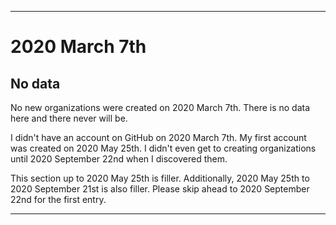 
***

# 2020 March 7th

## No data

No new organizations were created on 2020 March 7th. There is no data here and there never will be.

I didn't have an account on GitHub on 2020 March 7th. My first account was created on 2020 May 25th. I didn't even get to creating organizations until 2020 September 22nd when I discovered them.

This section up to 2020 May 25th is filler. Additionally, 2020 May 25th to 2020 September 21st is also filler. Please skip ahead to 2020 September 22nd for the first entry.

***
